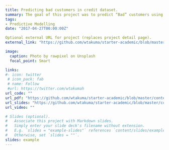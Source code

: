 ```yaml
---
title: Predicting bad customers in credit dataset.
summary: The goal of this project was to predict “Bad” customers using dataset consisting of 9,997 customers and 26 variables.
tags:
- Predictive Modelling
date: "2017-04-27T00:00:00Z"

Optional external URL for project (replaces project detail page).
external_link: "https://github.com/wtakuma/starter-academic/blob/master/content/Bad%20customers.pdf"

image:
  caption: Photo by rawpixel on Unsplash
  focal_point: Smart

links:
#- icon: twitter
 # icon_pack: fab
 # name: Follow
 #url: https://twitter.com/wtakumah
url_code: ""
url_pdf: "https://github.com/wtakuma/starter-academic/blob/master/content/Bad%20customers.pdf"
url_slides: "https://github.com/wtakuma/starter-academic/blob/master/content/Wisdom_Takumah_Presentation.pptx"
url_video: ""

# Slides (optional).
#   Associate this project with Markdown slides.
#   Simply enter your slide deck's filename without extension.
#   E.g. `slides = "example-slides"` references `content/slides/example-slides.md`.
#   Otherwise, set `slides = ""`.
slides: example
---
```


